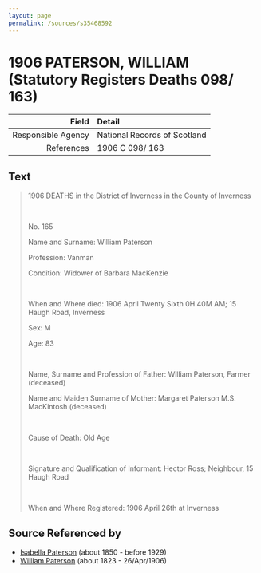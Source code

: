 ```yaml
---
layout: page
permalink: /sources/s35468592
---
```


# 1906 PATERSON, WILLIAM (Statutory Registers Deaths 098/ 163)

Field | Detail
---:|:---
Responsible Agency | National Records of Scotland
References | 1906 C 098/ 163

## Text

> 1906 DEATHS in the District of Inverness in the County of Inverness
>
> <br/>
>
> No. 165
>
> Name and Surname: William Paterson
>
> Profession: Vanman
>
> Condition: Widower of Barbara MacKenzie
>
> <br/>
>
> When and Where died: 1906 April Twenty Sixth 0H 40M AM; 15 Haugh Road, Inverness
>
> Sex: M
>
> Age: 83
>
> <br/>
>
> Name, Surname and Profession of Father: William Paterson, Farmer (deceased)
>
> Name and Maiden Surname of Mother: Margaret Paterson M.S. MacKintosh (deceased)
>
> <br/>
>
> Cause of Death: Old Age
>
> <br/>
>
> Signature and Qualification of Informant: Hector Ross; Neighbour, 15 Haugh Road
>
> <br/>
>
> When and Where Registered: 1906 April 26th at Inverness
>

## Source Referenced by

* [Isabella Paterson](../people/@24882788@-isabella-paterson-b1850-d1929.md) (about 1850 - before 1929)
* [William Paterson](../people/@55148620@-william-paterson-b1823-d1906-4-26.md) (about 1823 - 26/Apr/1906)

